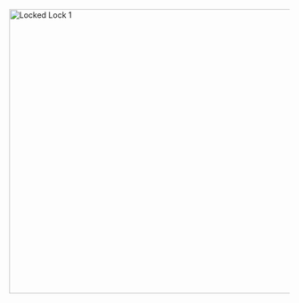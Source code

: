 <img width="512/2" alt="Locked Lock 1" src="https://github.com/user-attachments/assets/68174233-1565-4794-8baa-9b890f8164bc" />
